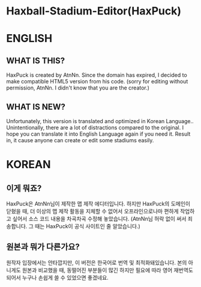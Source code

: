 # Haxball-Stadium-Editor(HaxPuck)

# ENGLISH
## WHAT IS THIS?
HaxPuck is created by AtnNn. Since the domain has expired, I decided to make compatible HTML5 version from his code. (sorry for editing without permission, AtnNn. I didn't know that you are the creator.)

## WHAT IS NEW?
Unfortunately, this version is translated and optimized in Korean Language..
Unintentionally, there are a lot of distractions compared to the original.
I hope you can translate it into English Language again if you need it. Result in, it cause anyone can create or edit some stadiums easily.

# KOREAN
## 이게 뭐죠?
HaxPuck은 AtnNn님이 제작한 맵 제작 에디터입니다. 하지만 HaxPuck의 도메인이 닫혔을 때, 더 이상의 맵 제작 활동을 지체할 수 없어서 오프라인으로나마 편하게 작업하고 싶어서 소스 코드 내용을 차곡차곡 수정해 놓았습니다.
(AtnNn님 허락 없이 써서 죄송합니다. 그 때는 HaxPuck이 공식 사이트인 줄 알았습니다.)

## 원본과 뭐가 다른가요?
원작자 입장에서는 안타깝지만, 이 버전은 한국어로 번역 및 최적화돼있습니다.
본의 아니게도 원본과 비교했을 때, 동떨어진 부분들이 많긴 하지만
필요에 따라 영어 재번역도 되어서 누구나 손쉽게 쓸 수 있었으면 좋겠네요.
